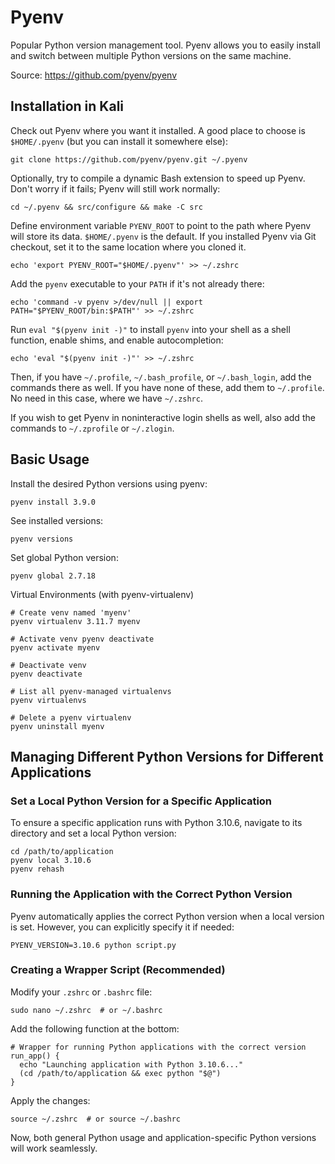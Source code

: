 

# Pyenv

Popular Python version management tool. Pyenv allows you to easily install and switch between multiple Python versions on the same machine.

Source: https://github.com/pyenv/pyenv

## Installation in Kali

Check out Pyenv where you want it installed. A good place to choose is `$HOME/.pyenv` (but you can install it somewhere else):

```
git clone https://github.com/pyenv/pyenv.git ~/.pyenv
```

Optionally, try to compile a dynamic Bash extension to speed up Pyenv. Don't worry if it fails; Pyenv will still work normally:

```
cd ~/.pyenv && src/configure && make -C src
```

Define environment variable `PYENV_ROOT` to point to the path where Pyenv will store its data. `$HOME/.pyenv` is the default. If you installed Pyenv via Git checkout, set it to the same location where you cloned it.

```
echo 'export PYENV_ROOT="$HOME/.pyenv"' >> ~/.zshrc
```

Add the `pyenv` executable to your `PATH` if it's not already there:

```
echo 'command -v pyenv >/dev/null || export PATH="$PYENV_ROOT/bin:$PATH"' >> ~/.zshrc 
```

Run `eval "$(pyenv init -)"` to install `pyenv` into your shell as a shell function, enable shims, and enable autocompletion:

```
echo 'eval "$(pyenv init -)"' >> ~/.zshrc 
```

Then, if you have `~/.profile`, `~/.bash_profile`, or `~/.bash_login`, add the commands there as well. If you have none of these, add them to `~/.profile`. No need in this case, where we have `~/.zshrc`.

If you wish to get Pyenv in noninteractive login shells as well, also add the commands to `~/.zprofile` or `~/.zlogin`.

## Basic Usage

Install the desired Python versions using pyenv:

```
pyenv install 3.9.0
```

See installed versions:

```
pyenv versions
```

Set global Python version:

```
pyenv global 2.7.18
```

Virtual Environments (with pyenv-virtualenv)

```
# Create venv named 'myenv'
pyenv virtualenv 3.11.7 myenv            

# Activate venv pyenv deactivate  
pyenv activate myenv                                          

# Deactivate venv                        
pyenv deactivate

# List all pyenv-managed virtualenvs
pyenv virtualenvs

# Delete a pyenv virtualenv
pyenv uninstall myenv
```

## Managing Different Python Versions for Different Applications

### Set a Local Python Version for a Specific Application

To ensure a specific application runs with Python 3.10.6, navigate to its directory and set a local Python version:

```
cd /path/to/application
pyenv local 3.10.6
pyenv rehash
```

### Running the Application with the Correct Python Version

Pyenv automatically applies the correct Python version when a local version is set. However, you can explicitly specify it if needed:

```
PYENV_VERSION=3.10.6 python script.py
```

### Creating a Wrapper Script (Recommended)

Modify your `.zshrc` or `.bashrc` file:

```
sudo nano ~/.zshrc  # or ~/.bashrc
```

Add the following function at the bottom:

```
# Wrapper for running Python applications with the correct version
run_app() {
  echo "Launching application with Python 3.10.6..."
  (cd /path/to/application && exec python "$@")
}
```

Apply the changes:

```
source ~/.zshrc  # or source ~/.bashrc
```

Now, both general Python usage and application-specific Python versions will work seamlessly.
